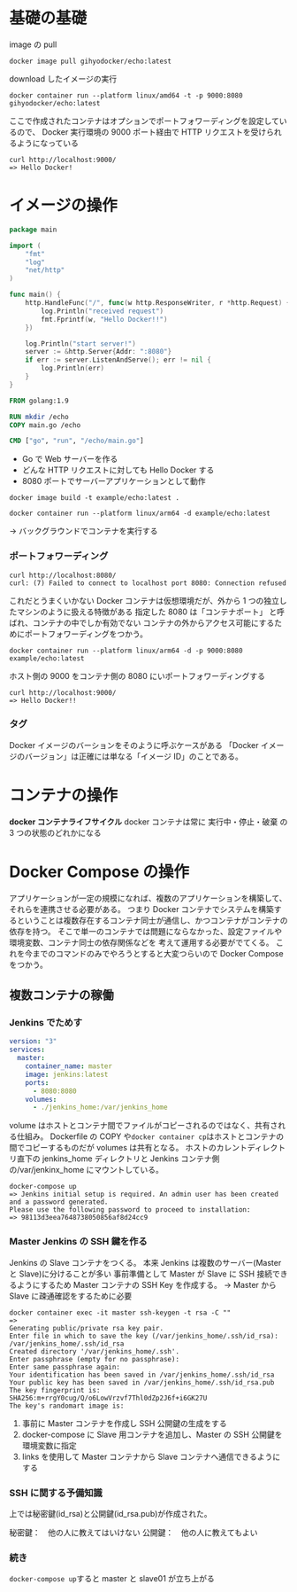 # 基礎の基礎

image の pull

```
docker image pull gihyodocker/echo:latest
```

download したイメージの実行

```
docker container run --platform linux/amd64 -t -p 9000:8080 gihyodocker/echo:latest
```

ここで作成されたコンテナはオプションでポートフォワーディングを設定しているので、
Docker 実行環境の 9000 ポート経由で HTTP リクエストを受けられるようになっている

```
curl http://localhost:9000/
=> Hello Docker!
```

# イメージの操作

```go
package main

import (
	"fmt"
	"log"
	"net/http"
)

func main() {
	http.HandleFunc("/", func(w http.ResponseWriter, r *http.Request) {
		log.Println("received request")
		fmt.Fprintf(w, "Hello Docker!!")
	})

	log.Println("start server!")
	server := &http.Server{Addr: ":8080"}
	if err := server.ListenAndServe(); err != nil {
		log.Println(err)
	}
}

```

```Dockerfile
FROM golang:1.9

RUN mkdir /echo
COPY main.go /echo

CMD ["go", "run", "/echo/main.go"]
```

- Go で Web サーバーを作る
- どんな HTTP リクエストに対しても Hello Docker する
- 8080 ポートでサーバーアプリケーションとして動作

```
docker image build -t example/echo:latest .
```

```
docker container run --platform linux/arm64 -d example/echo:latest
```

→ バックグラウンドでコンテナを実行する

### ポートフォワーディング

```
curl http://localhost:8080/
curl: (7) Failed to connect to localhost port 8080: Connection refused
```

これだとうまくいかない
Docker コンテナは仮想環境だが、外から 1 つの独立したマシンのように扱える特徴がある
指定した 8080 は「コンテナポート」 と呼ばれ、コンテナの中でしか有効でない
コンテナの外からアクセス可能にするためにポートフォワーディングをつかう。

```
docker container run --platform linux/arm64 -d -p 9000:8080 example/echo:latest
```

ホスト側の 9000 をコンテナ側の 8080 にいポートフォワーディングする

```
curl http://localhost:9000/
=> Hello Docker!!
```

### タグ

Docker イメージのバーションをそのように呼ぶケースがある
「Docker イメージのバージョン」は正確には単なる「イメージ ID」のことである。

# コンテナの操作

**docker コンテナライフサイクル**
docker コンテナは常に 実行中・停止・破棄 の 3 つの状態のどれかになる

# Docker Compose の操作

アプリケーションが一定の規模になれば、複数のアプリケーションを構築して、それらを連携させる必要がある。
つまり Docker コンテナでシステムを構築するということは複数存在するコンテナ同士が通信し、かつコンテナがコンテナの依存を持つ。
そこで単一のコンテナでは問題にならなかった、設定ファイルや環境変数、コンテナ同士の依存関係などを
考えて運用する必要がでてくる。
これを今までのコマンドのみでやろうとすると大変つらいので Docker Compose をつかう。

## 複数コンテナの稼働

### Jenkins でためす

```yaml
version: "3"
services:
  master:
    container_name: master
    image: jenkins:latest
    ports:
      - 8080:8080
    volumes:
      - ./jenkins_home:/var/jenkins_home
```

volume はホストとコンテナ間でファイルがコピーされるのではなく、共有される仕組み。
Dockerfile の COPY や`docker container cp`はホストとコンテナの間でコピーするものだが
volumes は共有となる。
ホストのカレントディレクトリ直下の jenkins_home ディレクトリと Jenkins コンテナ側の/var/jenkinx_home にマウントしている。

```
docker-compose up
=> Jenkins initial setup is required. An admin user has been created and a password generated.
Please use the following password to proceed to installation:
=> 98113d3eea7648738050856af8d24cc9
```

### Master Jenkins の SSH 鍵を作る

Jenkins の Slave コンテナをつくる。
本来 Jenkins は複数のサーバー(Master と Slave)に分けることが多い
事前準備として Master が Slave に SSH 接続できるようにするため Master コンテナの SSH Key を作成する。
→ Master から Slave に疎通確認をするために必要

```
docker container exec -it master ssh-keygen -t rsa -C ""
=>
Generating public/private rsa key pair.
Enter file in which to save the key (/var/jenkins_home/.ssh/id_rsa): /var/jenkins_home/.ssh/id_rsa
Created directory '/var/jenkins_home/.ssh'.
Enter passphrase (empty for no passphrase):
Enter same passphrase again:
Your identification has been saved in /var/jenkins_home/.ssh/id_rsa
Your public key has been saved in /var/jenkins_home/.ssh/id_rsa.pub
The key fingerprint is:
SHA256:m+rrgY0cug/Q/o6LowVrzvf7Thl0dZp2J6f+i6GK27U
The key's randomart image is:
```

1. 事前に Master コンテナを作成し SSH 公開鍵の生成をする
2. docker-compose に Slave 用コンテナを追加し、Master の SSH 公開鍵を環境変数に指定
3. links を使用して Master コンテナから Slave コンテナへ通信できるようにする

### SSH に関する予備知識

上では秘密鍵(id_rsa)と公開鍵(id_rsa.pub)が作成された。

秘密鍵：　他の人に教えてはいけない
公開鍵：　他の人に教えてもよい

### 続き

`docker-compose up`すると master と slave01 が立ち上がる
